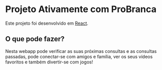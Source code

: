 # Projeto Ativamente com ProBranca
Este projeto foi desenvolvido em [React](https://github.com/facebook/create-react-app).

## O que pode fazer?
Nesta webapp pode verificar as suas próximas consultas e as consultas passadas, pode conectar-se com amigos e família, ver os seus vídeos favoritos e também divertir-se com jogos!